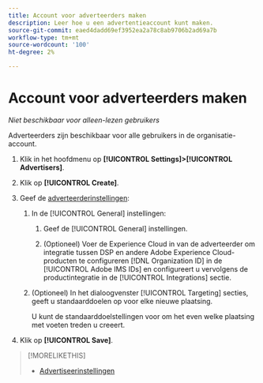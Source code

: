 ```yaml
---
title: Account voor adverteerders maken
description: Leer hoe u een advertentieaccount kunt maken.
source-git-commit: eaed4dadd69ef3952ea2a78c8ab9706b2ad69a7b
workflow-type: tm+mt
source-wordcount: '100'
ht-degree: 2%

---
```


# Account voor adverteerders maken

*Niet beschikbaar voor alleen-lezen gebruikers*

Adverteerders zijn beschikbaar voor alle gebruikers in de organisatie-account.

1. Klik in het hoofdmenu op **[!UICONTROL Settings]>[!UICONTROL Advertisers]**.

1. Klik op **[!UICONTROL Create]**.

1. Geef de [adverteerderinstellingen](advertiser-settings.md):

   1. In de [!UICONTROL General] instellingen:

      1. Geef de [!UICONTROL General] instellingen.

      1. (Optioneel) Voer de Experience Cloud in van de adverteerder om integratie tussen DSP en andere Adobe Experience Cloud-producten te configureren [!DNL Organization ID] in de [!UICONTROL Adobe IMS IDs] en configureert u vervolgens de productintegratie in de [!UICONTROL Integrations] sectie.
   1. (Optioneel) In het dialoogvenster [!UICONTROL Targeting] secties, geeft u standaarddoelen op voor elke nieuwe plaatsing.

      U kunt de standaarddoelstellingen voor om het even welke plaatsing met voeten treden u creeert.


1. Klik op **[!UICONTROL Save]**.

>[!MORELIKETHIS]
>
>* [Advertiseerinstellingen](/help/dsp/admin/advertiser-settings.md)

